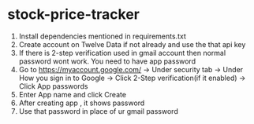 # stock-price-tracker

1. Install dependencies mentioned in requirements.txt
2. Create account on Twelve Data if not already and use the that api key
3. If there is 2-step verification used in gmail account then normal password wont work. You need to have app password 
4. Go to  https://myaccount.google.com/ -> Under security tab -> Under How you sign in to Google -> Click 2-Step verification(if it enabled) -> Click App passwords
5. Enter App name and click Create
6. After creating app , it shows password
7. Use that password in place of ur gmail password

